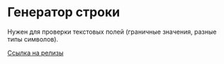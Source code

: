 # Генератор строки

Нужен для проверки текстовых полей (граничные значения, разные типы символов).

[Ссылка на релизы](https://github.com/vladsolovev653/string-generator/releases)
